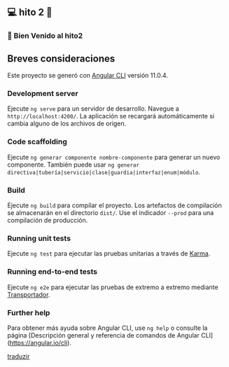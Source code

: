 ## 💻  hito 2  📌

  ### 🌝 Bien Venido al hito2 
  
## Breves consideraciones

Este proyecto se generó con [Angular CLI](https://github.com/angular/angular-cli) versión 11.0.4.

### Development server

Ejecute `ng serve` para un servidor de desarrollo. Navegue a `http://localhost:4200/`. La aplicación se recargará automáticamente si cambia alguno de los archivos de origen.

### Code scaffolding

Ejecute `ng generar componente nombre-componente` para generar un nuevo componente. También puede usar `ng generar directiva|tubería|servicio|clase|guardia|interfaz|enum|módulo`.

### Build

Ejecute `ng build` para compilar el proyecto. Los artefactos de compilación se almacenarán en el directorio `dist/`. Use el indicador `--prod` para una compilación de producción.

### Running unit tests

Ejecute `ng test` para ejecutar las pruebas unitarias a través de [Karma](https://karma-runner.github.io).

### Running end-to-end tests

Ejecute `ng e2e` para ejecutar las pruebas de extremo a extremo mediante [Transportador](http://www.protractortest.org/).

### Further help

Para obtener más ayuda sobre Angular CLI, use `ng help` o consulte la página [Descripción general y referencia de comandos de Angular CLI] (https://angular.io/cli).

[traduzir](https://github.com/Manzambi/Manzambi_Antonio_CC2223/tree/main/Docs/Hito%202/MyAplication__CC/pizzaHut)
